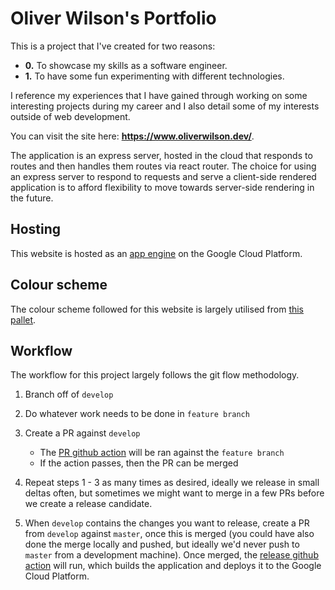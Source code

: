 # Oliver Wilson's Portfolio

This is a project that I've created for two reasons:

- **0.** To showcase my skills as a software engineer.
- **1.** To have some fun experimenting with different technologies.

I reference my experiences that I have gained through working on some interesting projects during my career and I also detail some of my interests outside of web development.

You can visit the site here: **https://www.oliverwilson.dev/**.

The application is an express server, hosted in the cloud that responds to routes and then handles them routes via react router. The choice for using an express server to respond to requests and serve a client-side rendered application is to afford flexibility to move towards server-side rendering in the future.

## Hosting

This website is hosted as an [app engine](https://cloud.google.com/appengine) on the Google Cloud Platform.

## Colour scheme

The colour scheme followed for this website is largely utilised from [this pallet](https://coolors.co/ef476f-ffd166-06d6a0-118ab2-073b4c).

## Workflow

The workflow for this project largely follows the git flow methodology.

1. Branch off of `develop`

2. Do whatever work needs to be done in `feature branch`

3. Create a PR against `develop`

   - The [PR github action](./.github/workflows/PR.yaml) will be ran against the `feature branch`
   - If the action passes, then the PR can be merged

4. Repeat steps 1 - 3 as many times as desired, ideally we release in small deltas often, but sometimes we might want to merge in a few PRs before we create a release candidate.

5. When `develop` contains the changes you want to release, create a PR from `develop` against `master`, once this is merged (you could have also done the merge locally and pushed, but ideally we'd never push to `master` from a development machine). Once merged, the [release github action](./.github/workflows/release.yaml) will run, which builds the application and deploys it to the Google Cloud Platform.
